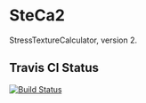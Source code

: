 # SteCa2
StressTextureCalculator, version 2.

## Travis CI Status

[![Build Status](https://travis-ci.org/scgmlz/STeCa2.svg?branch=develop)](https://travis-ci.org/scgmlz/STeCa2)
